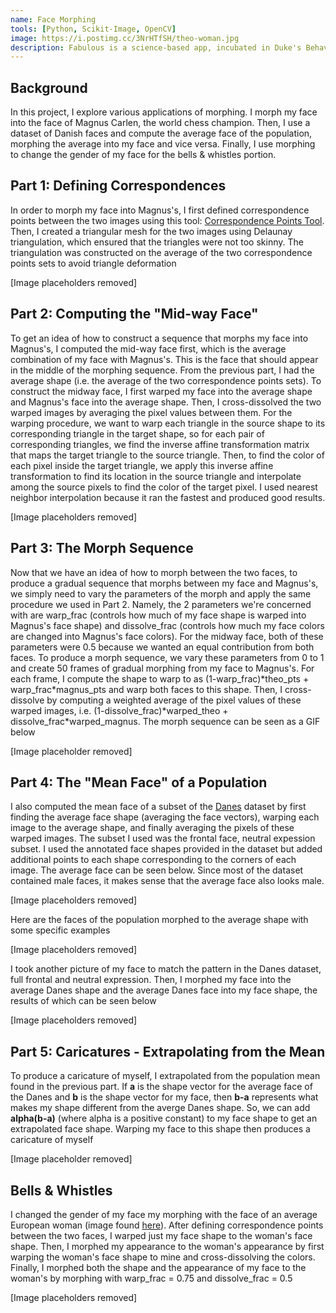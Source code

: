 ```yaml
---
name: Face Morphing
tools: [Python, Scikit-Image, OpenCV]
image: https://i.postimg.cc/3NrHTfSH/theo-woman.jpg
description: Fabulous is a science-based app, incubated in Duke's Behavioral Economics Lab, that will help you build healthy rituals into your life, just like an elite athlete.
---
```

## Background

In this project, I explore various applications of morphing. I morph my face into the face of Magnus Carlen, the world chess champion. Then, I use a dataset of Danish faces and compute the average face of the population, morphing the average into my face and vice versa. Finally, I use morphing to change the gender of my face for the bells & whistles portion.

## Part 1: Defining Correspondences

In order to morph my face into Magnus's, I first defined correspondence points between the two images using this tool: [Correspondence Points Tool](https://inst.eecs.berkeley.edu/~cs194-26/fa22/upload/files/proj3/cs194-26-aex/tool.html). Then, I created a triangular mesh for the two images using Delaunay triangulation, which ensured that the triangles were not too skinny. The triangulation was constructed on the average of the two correspondence points sets to avoid triangle deformation

[Image placeholders removed]

## Part 2: Computing the "Mid-way Face"

To get an idea of how to construct a sequence that morphs my face into Magnus's, I computed the mid-way face first, which is the average combination of my face with Magnus's. This is the face that should appear in the middle of the morphing sequence. From the previous part, I had the average shape (i.e. the average of the two correspondence points sets). To construct the midway face, I first warped my face into the average shape and Magnus's face into the average shape. Then, I cross-dissolved the two warped images by averaging the pixel values between them. For the warping procedure, we want to warp each triangle in the source shape to its corresponding triangle in the target shape, so for each pair of corresponding triangles, we find the inverse affine transformation matrix that maps the target triangle to the source triangle. Then, to find the color of each pixel inside the target triangle, we apply this inverse affine transformation to find its location in the source triangle and interpolate among the source pixels to find the color of the target pixel. I used nearest neighbor interpolation because it ran the fastest and produced good results.

[Image placeholders removed]

## Part 3: The Morph Sequence

Now that we have an idea of how to morph between the two faces, to produce a gradual sequence that morphs between my face and Magnus's, we simply need to vary the parameters of the morph and apply the same procedure we used in Part 2. Namely, the 2 parameters we're concerned with are warp_frac (controls how much of my face shape is warped into Magnus's face shape) and dissolve_frac (controls how much my face colors are changed into Magnus's face colors). For the midway face, both of these parameters were 0.5 because we wanted an equal contribution from both faces. To produce a morph sequence, we vary these parameters from 0 to 1 and create 50 frames of gradual morphing from my face to Magnus's. For each frame, I compute the shape to warp to as (1-warp_frac)\*theo_pts + warp_frac\*magnus_pts and warp both faces to this shape. Then, I cross-dissolve by computing a weighted average of the pixel values of these warped images, i.e. (1-dissolve_frac)\*warped_theo + dissolve_frac\*warped_magnus. The morph sequence can be seen as a GIF below

[Image placeholder removed]

## Part 4: The "Mean Face" of a Population

I also computed the mean face of a subset of the [Danes](https://web.archive.org/web/20210305094647/http://www2.imm.dtu.dk/~aam/datasets/datasets.html) dataset by first finding the average face shape (averaging the face vectors), warping each image to the average shape, and finally averaging the pixels of these warped images. The subset I used was the frontal face, neutral expession subset. I used the annotated face shapes provided in the dataset but added additional points to each shape corresponding to the corners of each image. The average face can be seen below. Since most of the dataset contained male faces, it makes sense that the average face also looks male.

[Image placeholders removed]

Here are the faces of the population morphed to the average shape with some specific examples

[Image placeholders removed]

I took another picture of my face to match the pattern in the Danes dataset, full frontal and neutral expression. Then, I morphed my face into the average Danes shape and the average Danes face into my face shape, the results of which can be seen below

[Image placeholders removed]

## Part 5: Caricatures - Extrapolating from the Mean

To produce a caricature of myself, I extrapolated from the population mean found in the previous part. If **a** is the shape vector for the average face of the Danes and **b** is the shape vector for my face, then **b-a** represents what makes my shape different from the averge Danes shape. So, we can add **alpha(b-a)** (where alpha is a positive constant) to my face shape to get an extrapolated face shape. Warping my face to this shape then produces a caricature of myself

[Image placeholder removed]

## Bells & Whistles

I changed the gender of my face my morphing with the face of an average European woman (image found [here](https://learnopencv.com/average-face-opencv-c-python-tutorial/)). After defining correspondence points between the two faces, I warped just my face shape to the woman's face shape. Then, I morphed my appearance to the woman's appearance by first warping the woman's face shape to mine and cross-dissolving the colors. Finally, I morphed both the shape and the appearance of my face to the woman's by morphing with warp_frac = 0.75 and dissolve_frac = 0.5

[Image placeholders removed]